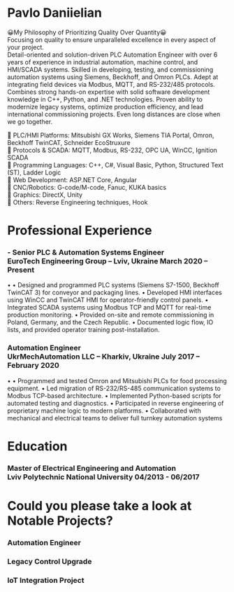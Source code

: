 # Pavlo Daniielian
😀My Philosophy of Prioritizing Quality Over Quantity😀
<BR>
Focusing on quality to ensure unparalleled excellence in every aspect of your project.<BR>
Detail-oriented and solution-driven PLC Automation Engineer with over 6 years of experience in industrial automation, machine control, and HMI/SCADA systems. Skilled in developing, testing, and commissioning automation systems using Siemens, Beckhoff, and Omron PLCs. Adept at integrating field devices via Modbus, MQTT, and RS-232/485 protocols. Combines strong hands-on expertise with solid software development knowledge in C++, Python, and .NET technologies. Proven ability to modernize legacy systems, optimize production efficiency, and lead international commissioning projects.
Even long distances are close when we go together.<BR>

🥇 PLC/HMI Platforms: Mitsubishi GX Works, Siemens TIA Portal, Omron, Beckhoff TwinCAT, Schneider EcoStruxure<BR>
🥇 Protocols & SCADA: MQTT, Modbus, RS-232, OPC UA, WinCC, Ignition SCADA<BR>
🥇 Programming Languages: C++, C#, Visual Basic, Python, Structured Text (ST), Ladder Logic<BR>
🥇 Web Development: ASP.NET Core, Angular<BR>
🥇 CNC/Robotics: G-code/M-code, Fanuc, KUKA basics<BR>
🥇 Graphics: DirectX, Unity<BR>
🥇 Others: Reverse Engineering techniques, Hook


<h1>Professional Experience</h1>
<h3>-	Senior PLC & Automation Systems Engineer<BR>
EuroTech Engineering Group – Lviv, Ukraine March  2020 – Present<BR></h3>
• •	Designed and programmed PLC systems (Siemens S7-1500, Beckhoff TwinCAT 3) for conveyor and packaging lines.
•	Developed HMI interfaces using WinCC and TwinCAT HMI for operator-friendly control panels.
•	Integrated SCADA systems using Modbus TCP and MQTT for real-time production monitoring.
•	Provided on-site and remote commissioning in Poland, Germany, and the Czech Republic.
•	Documented logic flow, IO lists, and provided operator training post-installation.

<h3>Automation Engineer<BR>
UkrMechAutomation LLC – Kharkiv, Ukraine  July 2017 – February 2020<BR></h3>
• •	Programmed and tested Omron and Mitsubishi PLCs for food processing equipment.
•	Led migration of RS-232/RS-485 communication systems to Modbus TCP-based architecture.
•	Implemented Python-based scripts for automated testing and diagnostics.
•	Participated in reverse engineering of proprietary machine logic to modern platforms.
•	Collaborated with mechanical and electrical teams to deliver full turnkey automation systems<BR>


<h1>Education</h1>
<h3>Master of Electrical Engineering and Automation<BR>
Lviv Polytechnic National University	04/2013 - 06/2017<BR></h3>

<h1>Could you please take a look at Notable Projects?<BR></h1>
<h3>Automation Engineer<BR>
<h3>Legacy Control Upgrade<BR>
<h3>IoT Integration Project<BR>
